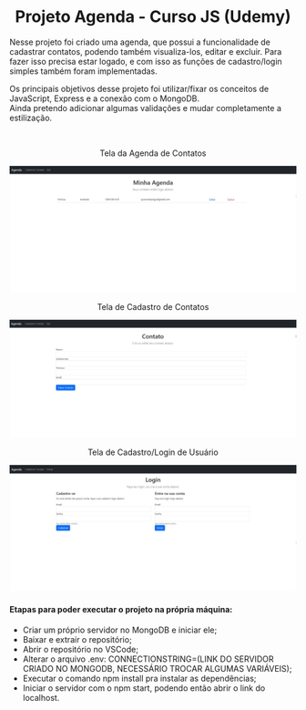 <h1 align="center">Projeto Agenda - Curso JS (Udemy)</h1>

<p>Nesse projeto foi criado uma agenda, que possui a funcionalidade de cadastrar contatos, podendo também visualiza-los, editar e excluir. Para fazer isso precisa estar logado, e com isso as funções de cadastro/login simples também foram implementadas.</p>

<p>Os principais objetivos desse projeto foi utilizar/fixar os conceitos de JavaScript, Express e a conexão com o MongoDB.<br>
Ainda pretendo adicionar algumas validações e mudar completamente a estilização.
</p><br>


<p align="center">Tela da Agenda de Contatos</p>
<img src="/ImagensExibicao/Agenda - Opera.jpg"></img><br>

<p align="center">Tela de Cadastro de Contatos</p>
<img src="/ImagensExibicao/Cadastro de contatos.jpg"></img>

<p align="center">Tela de Cadastro/Login de Usuário</p>
<img src="/ImagensExibicao/Pagina de login.jpg"></img>


<h4>Etapas para poder executar o projeto na própria máquina:</H4>
<ul>
  <li>Criar um próprio servidor no MongoDB e iniciar ele;</li>
  <li>Baixar e extrair o repositório;</li>
  <li>Abrir o repositório no VSCode;</li>
  <li>Alterar o arquivo .env: CONNECTIONSTRING=(LINK DO SERVIDOR CRIADO NO MONGODB, NECESSÁRIO TROCAR ALGUMAS VARIÁVEIS);</li>
  <li>Executar o comando npm install pra instalar as dependências;</li>
  <li>Iniciar o servidor com o npm start, podendo então abrir o link do localhost.</li>
</ul>
